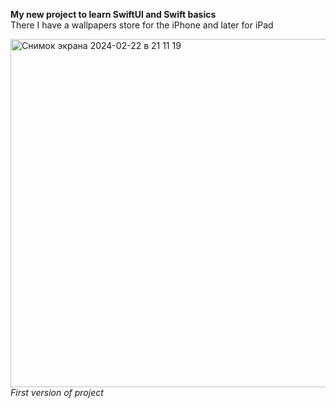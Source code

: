 <b> My new project to learn SwiftUI and Swift basics </b>
<br>
There I have a wallpapers store for the iPhone and later for iPad

<img width="557" alt="Снимок экрана 2024-02-22 в 21 11 19" src="https://github.com/darserg/WallpapersStore/assets/63180230/d3e9823a-92cd-4645-b5d0-d920e91ad577">
<i>First version of project</i>
